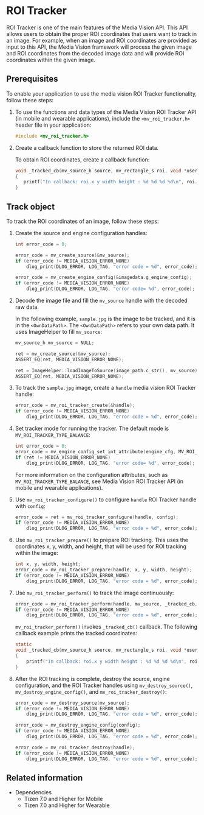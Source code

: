 # ROI Tracker

ROI Tracker is one of the main features of the Media Vision API. This API allows users to obtain the proper ROI coordinates that users want to track in an image. For example, when an image and ROI coordinates are provided as input to this API, the Media Vision framework will process the given image and ROI coordinates from the decoded image data and will provide ROI coordinates within the given image.

## Prerequisites

To enable your application to use the media vision ROI Tracker functionality, follow these steps:

1. To use the functions and data types of the Media Vision ROI Tracker API (in mobile and wearable applications), include the `<mv_roi_tracker.h>` header file in your application:

   ```c
   #include <mv_roi_tracker.h>
   ```

2. Create a callback function to store the returned ROI data.

     To obtain ROI coordinates, create a callback function:

     ```c
    void _tracked_cb(mv_source_h source, mv_rectangle_s roi, void *user_data)
    {
        printf("In callback: roi.x y width height : %d %d %d %d\n", roi.point.x, roi.point.y, roi.width, roi.height);
    }
     ```

<a name="ROITracker"></a>
## Track object

To track the ROI coordinates of an image, follow these steps:

1. Create the source and engine configuration handles:

    ```c
    int error_code = 0;

    error_code = mv_create_source(&mv_source);
    if (error_code != MEDIA_VISION_ERROR_NONE)
        dlog_print(DLOG_ERROR, LOG_TAG, "error code = %d", error_code);

    error_code = mv_create_engine_config(&imagedata.g_engine_config);
    if (error_code != MEDIA_VISION_ERROR_NONE)
        dlog_print(DLOG_ERROR, LOG_TAG, "error code= %d", error_code);
    ```

2. Decode the image file and fill the `mv_source` handle with the decoded raw data.

   In the following example, `sample.jpg` is the image to be tracked, and it is in the `<OwnDataPath>`. The `<OwnDataPath>` refers to your own data path. It uses ImageHelper to fill `mv_source`:

    ```c
    mv_source_h mv_source = NULL;

	ret = mv_create_source(&mv_source);
	ASSERT_EQ(ret, MEDIA_VISION_ERROR_NONE);

	ret = ImageHelper::loadImageToSource(image_path.c_str(), mv_source);
	ASSERT_EQ(ret, MEDIA_VISION_ERROR_NONE);
    ```

3. To track the `sample.jpg` image, create a `handle` media vision ROI Tracker handle:

    ```c
    error_code = mv_roi_tracker_create(&handle);
    if (error_code != MEDIA_VISION_ERROR_NONE)
        dlog_print(DLOG_ERROR, LOG_TAG, "error code = %d", error_code);
    ```

4. Set tracker mode for running the tracker. The default mode is `MV_ROI_TRACKER_TYPE_BALANCE`:

    ```c
    int error_code = 0;
    error_code = mv_engine_config_set_int_attribute(engine_cfg, MV_ROI_TRACKER_TYPE, (int) MV_ROI_TRACKER_TYPE_BALANCE);
	if (ret != MEDIA_VISION_ERROR_NONE)
		dlog_print(DLOG_ERROR, LOG_TAG, "error code= %d", error_code);
    ```

    For more information on the configuration attributes, such as `MV_ROI_TRACKER_TYPE_BALANCE`, see Media Vision ROI Tracker API (in mobile and wearable applications).

5. Use `mv_roi_tracker_configure()` to configure `handle` ROI Tracker handle with `config`:

    ```c
    error_code = ret = mv_roi_tracker_configure(handle, config);
    if (error_code != MEDIA_VISION_ERROR_NONE)
        dlog_print(DLOG_ERROR, LOG_TAG, "error code = %d", error_code);
    ```

6. Use `mv_roi_tracker_prepare()` to prepare ROI tracking. This uses the coordinates x, y, width, and height, that will be used for ROI tracking within the image:

    ```c
    int x, y, width, height;
    error_code = mv_roi_tracker_prepare(handle, x, y, width, height);
    if (error_code != MEDIA_VISION_ERROR_NONE)
        dlog_print(DLOG_ERROR, LOG_TAG, "error code = %d", error_code);
    ```

7. Use `mv_roi_tracker_perform()` to track the image continuously:

    ```c
    error_code = mv_roi_tracker_perform(handle, mv_source, _tracked_cb, NULL);
    if (error_code != MEDIA_VISION_ERROR_NONE)
        dlog_print(DLOG_ERROR, LOG_TAG, "error code = %d", error_code);
    ```

   `mv_roi_tracker_perform()` invokes `_tracked_cb()` callback.
    The following callback example prints the tracked coordinates:

    ```c
    static 
    void _tracked_cb(mv_source_h source, mv_rectangle_s roi, void *user_data)
    {
        printf("In callback: roi.x y width height : %d %d %d %d\n", roi.point.x, roi.point.y, roi.width, roi.height);
    }
    ```

8. After the ROI tracking is complete, destroy the source, engine configuration, and the ROI Tracker handles using `mv_destroy_source()`, `mv_destroy_engine_config()`, and `mv_roi_tracker_destroy()`:

    ```c
    error_code = mv_destroy_source(mv_source);
    if (error_code != MEDIA_VISION_ERROR_NONE)
        dlog_print(DLOG_ERROR, LOG_TAG, "error code = %d", error_code);

    error_code = mv_destroy_engine_config(config);
    if (error_code != MEDIA_VISION_ERROR_NONE)
        dlog_print(DLOG_ERROR, LOG_TAG, "error code = %d", error_code);

    error_code = mv_roi_tracker_destroy(handle);
    if (error_code != MEDIA_VISION_ERROR_NONE)
        dlog_print(DLOG_ERROR, LOG_TAG, "error code = %d", error_code);
    ```

## Related information
- Dependencies
  - Tizen 7.0 and Higher for Mobile
  - Tizen 7.0 and Higher for Wearable
